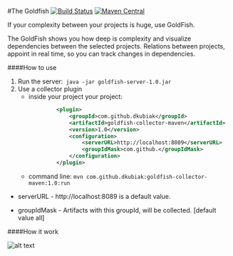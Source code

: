 #The Goldfish
[![Build Status](https://travis-ci.org/dkubiak/goldfish.svg?branch=master)](https://travis-ci.org/dkubiak/goldfish)
[![Maven Central](https://maven-badges.herokuapp.com/maven-central/com.github.dkubiak/goldfish/badge.svg)](https://maven-badges.herokuapp.com/maven-central/com.github.dkubiak/goldfish)

If your complexity between your projects is huge, use GoldFish.

The GoldFish shows you how deep is complexity and visualize dependencies between the selected projects.
Relations between projects, appoint in real time, so you can track changes in dependencies.

####How to use
1. Run the server:``` java -jar goldfish-server-1.0.jar```
2. Use a collector plugin 
   * inside your project your project:
    ```xml
                <plugin>
                    <groupId>com.github.dkubiak</groupId>
                    <artifactId>goldfish-collector-maven</artifactId>
                    <version>1.0</version>
                    <configuration>
                        <serverURL>http://localhost:8089</serverURL>
                        <groupIdMask>com.github.</groupIdMask>
                    </configuration>
                </plugin>
    ```
   * command line: ```mvn com.github.dkubiak:goldfish-collector-maven:1.0:run ``` 

* serverURL - http://localhost:8089 is a default value.

* groupIdMask - Artifacts with this groupId, will be collected. [default value all] 

####How it work

![alt text](http://i.imgur.com/SeyTuNn.png "")
